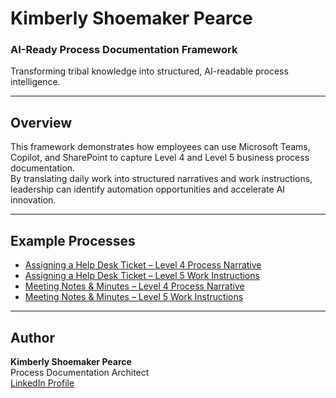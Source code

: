 # Kimberly Shoemaker Pearce
### AI-Ready Process Documentation Framework  

Transforming tribal knowledge into structured, AI-readable process intelligence.  

---

## Overview  
This framework demonstrates how employees can use Microsoft Teams, Copilot, and SharePoint to capture Level 4 and Level 5 business process documentation.  
By translating daily work into structured narratives and work instructions, leadership can identify automation opportunities and accelerate AI innovation.  

---

## Example Processes  
- [Assigning a Help Desk Ticket – Level 4 Process Narrative](HelpDesk_Level4_ProcessNarrative.md)  
- [Assigning a Help Desk Ticket – Level 5 Work Instructions](HepDesk_Level5_WorkInstructions.md)  
- [Meeting Notes & Minutes – Level 4 Process Narrative](Level4_ProcessNarrative_MeetingMinutes.md)  
- [Meeting Notes & Minutes – Level 5 Work Instructions](Level5_WorkInstructions_MeetingMinutes.md)  

---

## Author  
**Kimberly Shoemaker Pearce**  
Process Documentation Architect  
[LinkedIn Profile](https://www.linkedin.com/in/kimberlydenisepearce/)
